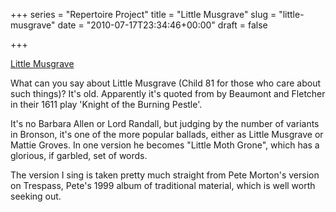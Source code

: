 +++
series = "Repertoire Project"
title = "Little Musgrave"
slug = "little-musgrave"
date = "2010-07-17T23:34:46+00:00"
draft = false

+++

<a class="embed" href="http://soundcloud.com/pdcawley/little-musgrave">Little Musgrave</a>

What can you say about Little Musgrave (Child 81 for those who care about such things)? It's old. Apparently it's quoted from by Beaumont and Fletcher in their 1611 play 'Knight of the Burning Pestle'.

It's no Barbara Allen or Lord Randall, but judging by the number of variants in Bronson, it's one of the more popular ballads, either as Little Musgrave or Mattie Groves. In one version he becomes "Little Moth Grone", which has a glorious, if garbled, set of words.

The version I sing is taken pretty much straight from Pete
Morton's version on Trespass, Pete's 1999 album of traditional material, which is well worth seeking out.
